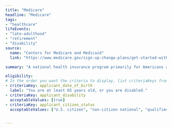 ```yaml
---
title: "Medicare"
headline: "Medicare"
tags: 
- "healthcare"
lifeEvents: 
- "late-adulthood"
- "retirement"
- "disability"
source:
  name: "Centers for Medicare and Medicaid"
  link: "https://www.medicare.gov/sign-up-change-plans/get-started-with-medicare"

summary: "A national health insurance program primarily for Americans aged 65 and older, and for people with disabilities."

eligibility:
# In the order you want the criteria to display, list criteriaKeys from the csv here, each followed by a comma-separated list of which values indicate eligibility for that criteria. Wrap individual values in quotes if they have inner commas.
- criteriaKey: applicant_date_of_birth
  label: "You are at least 65 years old, or you are disabled."
- criteriaKey: applicant_disability
  acceptableValues: [true]
- criteriaKey: applicant_citizen_status
  acceptableValues: ["U.S. citizen", "non-citizen national", "qualified alien"]


---
```

